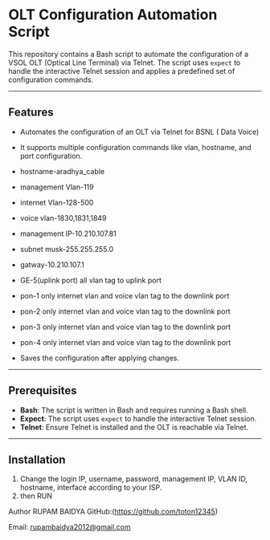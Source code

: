 # OLT Configuration Automation Script

This repository contains a Bash script to automate the configuration of a VSOL OLT (Optical Line Terminal) via Telnet. The script uses `expect` to handle the interactive Telnet session and applies a predefined set of configuration commands.

---

## **Features**
- Automates the configuration of an OLT via Telnet for BSNL ( Data Voice)
- It supports multiple configuration commands like vlan, hostname, and port configuration.
- hostname-aradhya_cable

- management Vlan-119
- internet Vlan-128-500
- voice vlan-1830,1831,1849

- management IP-10.210.107.81
- subnet musk-255.255.255.0
- gatway-10.210.107.1

- GE-5(uplink port) all vlan tag to uplink port

- pon-1 only internet vlan and voice vlan tag to the downlink port
- pon-2 only internet vlan and voice vlan tag to the downlink port
- pon-3 only internet vlan and voice vlan tag to the downlink port
- pon-4 only internet vlan and voice vlan tag to the downlink port

- Saves the configuration after applying changes.

---

## **Prerequisites**
- **Bash**: The script is written in Bash and requires running a Bash shell.
- **Expect**: The script uses `expect` to handle the interactive Telnet session.
- **Telnet**: Ensure Telnet is installed and the OLT is reachable via Telnet.

---

## **Installation**
1. Change the login IP, username, password, management IP, VLAN ID, hostname, interface according to your ISP.
2. then RUN

Author
RUPAM BAIDYA
GitHub:(https://github.com/toton12345)

Email: rupambaidya2012@gmail.com

